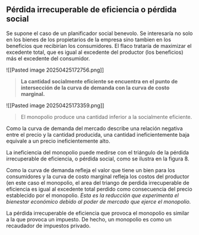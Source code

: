 
## Pérdida irrecuperable de eficiencia o pérdida social 

Se supone el caso de un planificador social benevolo. Se interesaría no solo en los bienes de los propietarios de la empresa sino tambien en los beneficios que recibirían los consumidores.  El flaco trataría de maximizar el excedente total, que es igual al excedente del productor (los beneficios) más el excedente del consumidor. 

![[Pasted image 20250425172756.png]]

> **La cantidad socialmente eficiente se encuentra en el punto de intersección de la curva de demanda con la curva de costo marginal.**


![[Pasted image 20250425173359.png]]
> El monopolio produce una cantidad inferior a la socialmente eficiente.

Como la curva de demanda del mercado describe una relación negativa entre el precio y la cantidad producida, una cantidad ineficientemente baja equivale a un precio 
ineficientemente alto.

La ineficiencia del monopolio puede medirse con el triángulo de la pérdida irrecuperable de eficiencia, o pérdida social, como se ilustra en la figura 8.

Como la curva de demanda refleja el valor que tiene un bien para los consumidores y la curva de costo marginal refleja los costos del productor (en este caso el monopolio, el area del triango de perdida irrecuperable de eficiencia es igual al excedente total perdido como
consecuencia del precio establecido por el monopolio. *Esta es la reducción que experimenta el bienestar económico debido al poder de mercado que ejerce el monopolio.*

La pérdida irrecuperable de eficiencia que provoca el monopolio es similar a la que provoca un impuesto. De hecho, un monopolio es como un recaudador de impuestos privado.

